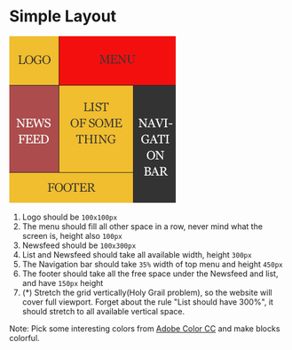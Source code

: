# Simple Layout

![Simple Layout](./../../Lesson1/simpleLayout.png)

1. Logo should be `100x100px`
1. The menu should fill all other space in a row, never mind what the screen is, height also `100px`
1. Newsfeed should be `100x300px`
1. List and Newsfeed should take all available width, height `300px`
1. The Navigation bar should take `35%` width of top menu and height `450px`
1. The footer should take all the free space under the Newsfeed and list, and have `150px` height
1. (*) Stretch the grid vertically(Holy Grail problem), so the website will cover full viewport. Forget about the rule "List should have 300%", it should stretch to all available vertical space.

Note: Pick some interesting colors from [Adobe Color CC](https://color.adobe.com/explore/?filter=most-popular&time=all) and make blocks colorful.
